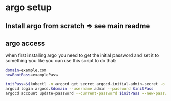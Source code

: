 # argo setup

## Install argo from scratch => see main readme

## argo access

when first installing argo you need to get the initial password and set it to something you like you can use this script to do that:



```bash
domain=example.com
newRootPass=examplePass

initPass=$(kubectl -n argocd get secret argocd-initial-admin-secret -o jsonpath="{.data.password}" | base64 -d)
argocd login argocd.$domain --username admin --password $initPass
argocd account update-password --current-password $initPass --new-password ${newRootPass}
```
